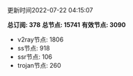 更新时间2022-07-22 04:15:07

**总订阅: 378**
**总节点: 15741**
**有效节点: 3090**
- v2ray节点: 1806
- ss节点: 918
- ssr节点: 106
- trojan节点: 260
